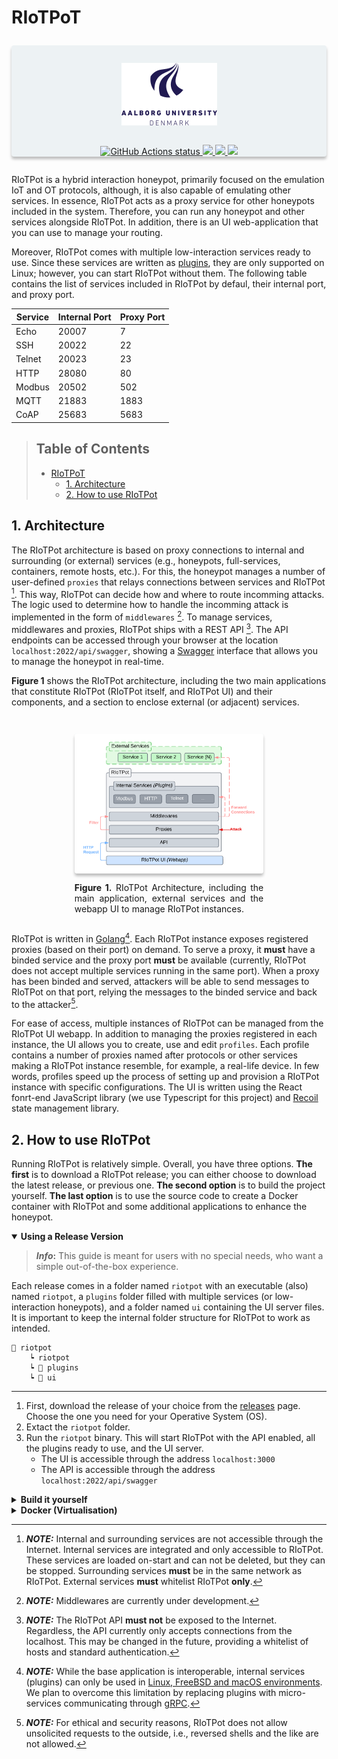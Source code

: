 
# RIoTPoT

<!-- markdownlint-disable MD033 -->
<div align="center" style="box-shadow: 0px 4px 4px rgba(0, 0, 0, 0.25); background-color: #EDF2F4; border-radius: 4px; margin: 2em 0;">
  <img src="docs/assets/aau_logo.png" height="100px;" style="margin: 1em 0; padding: 1em;">
  <div>
    <!-- Workflow status -->
    <a href="https://github.com/aau-network-security/RIoTPot/actions">
        <img alt="GitHub Actions status" src="https://github.com/aau-network-security/RIoTPot/workflows/cyber/badge.svg">
    </a>
    <a href="https://pkg.go.dev/riopot">
        <img src="https://pkg.go.dev/badge/riopot.svg">
    </a>
    <a href="https://goreportcard.com/badge/github.com/aau-network-security/RIoTPot">
        <img src="https://goreportcard.com/badge/github.com/aau-network-security/RIoTPot?style=flat-square">
    </a>
    <a href="">
        <img src="https://img.shields.io/github/release/RIoTPot/project-layout.svg?style=flat-square">
    </a>
  </div>
</div>

RIoTPot is a hybrid interaction honeypot, primarily focused on the emulation IoT and OT protocols, although, it is also capable of emulating other services.
In essence, RIoTPot acts as a proxy service for other honeypots included in the system.
Therefore, you can run any honeypot and other services alongside RIoTPot.
In addition, there is an UI web-application that you can use to manage your routing.

Moreover, RIoTPot comes with multiple low-interaction services ready to use.
Since these services are written as [plugins](https://pkg.go.dev/plugin), they are only supported on Linux; however, you can start RIoTPot without them.
The following table contains the list of services included in RIoTPot by defaul, their internal port, and proxy port.

<div align="center">

| Service | Internal Port | Proxy Port |
| ------- | ------------- | ---------- |
| Echo    | 20007         | 7          |
| SSH     | 20022         | 22         |
| Telnet  | 20023         | 23         |
| HTTP    | 28080         | 80         |
| Modbus  | 20502         | 502        |
| MQTT    | 21883         | 1883       |
| CoAP    | 25683         | 5683       |

</div>

> ## Table of Contents
>
> - [RIoTPoT](#riotpot)
>   - [1. Architecture](#1-architecture)
>   - [2. How to use RIoTPot](#2-how-to-use-riotpot)

## 1. Architecture

The RIoTPot architecture is based on proxy connections to internal and surrounding (or external) services (e.g., honeypots, full-services, containers, remote hosts, etc.).
For this, the honeypot manages a number of user-defined `proxies` that relays connections between services and RIoTPot [^proxies].
This way, RIoTPot can decide how and where to route incomming attacks.
The logic used to determine how to handle the incomming attack is implemented in the form of `middlewares` [^middlewares].
To manage services, middlewares and proxies, RIoTPot ships with a REST API [^api].
The API endpoints can be accessed through your browser at the location `localhost:2022/api/swagger`, showing a [Swagger](https://swagger.io/) interface that allows you to manage the honeypot in real-time.

[^proxies]: **_NOTE:_**
    Internal and surrounding services are not accessible through the Internet.
    Internal services are integrated and only accessible to RIoTPot.
    These services are loaded on-start and can not be deleted, but they can be stopped.
    Surrounding services **must** be in the same network as RIoTPot.
    External services **must** whitelist RIoTPot **only**.

[^middlewares]: **_NOTE:_**
    Middlewares are currently under development.

[^api]: **_NOTE:_**
    The RIoTPot API **must not** be exposed to the Internet.
    Regardless, the API currently only accepts connections from the localhost.
    This may be changed in the future, providing a whitelist of hosts and standard authentication.

**Figure 1** shows the RIoTPot architecture, including the two main applications that constitute RIoTPot (RIoTPot itself, and RIoTPot UI) and their components, and a section to enclose external (or adjacent) services.

<div align="center" style="margin: 2em 0">
    <div style="max-width: 60%; text-align: justify; display: flex; flex-direction: column;">
        <img src="docs/assets/architecture-1.png" style="background-color: #EDF2F4; border-radius: 4px; margin: 1em 0; box-shadow: 0px 4px 4px rgba(0, 0, 0, 0.25);">
        <div>
        <b>Figure 1.</b> RIoTPot Architecture, including the main application, external services and the webapp UI to manage RIoTPot instances.
        </div>
    </div>
</div>

RIoTPot is written in [Golang](https://go.dev/)[^os].
Each RIoTPot instance exposes registered proxies (based on their port) on demand.
To serve a proxy, it **must** have a binded service and the proxy port **must** be available (currently, RIoTPot does not accept multiple services running in the same port).
When a proxy has been binded and served, attackers will be able to send messages to RIoTPot on that port, relying the messages to the binded service and back to the attacker[^reversed].

[^os]: **_NOTE:_** While the base application is interoperable, internal services (plugins) can only be used in [Linux, FreeBSD and macOS environments](https://pkg.go.dev/plugin).
    We plan to overcome this limitation by replacing plugins with micro-services communicating through [gRPC](https://grpc.io/).

[^reversed]: **_NOTE:_** For ethical and security reasons, RIoTPot does not allow unsolicited requests to the outside, i.e., reversed shells and the like are not allowed.

For ease of access, multiple instances of RIoTPot can be managed from the RIoTPot UI webapp.
In addition to managing the proxies registered in each instance, the UI allows you to create, use and edit `profiles`.
Each profile contains a number of proxies named after protocols or other services making a RIoTPot instance resemble, for example, a real-life device.
In few words, profiles speed up the process of setting up and provision a RIoTPot instance with specific configurations.
The UI is written using the React fonrt-end JavaScript library (we use Typescript for this project) and [Recoil](https://recoiljs.org/) state management library.

## 2. How to use RIoTPot

Running RIoTPot is relatively simple.
Overall, you have three options.
**The first** is to download a RIoTPot release; you can either choose to download the latest release, or previous one.
**The second option** is to build the project yourself.
**The last option** is to use the source code to create a Docker container with RIoTPot and some additional applications to enhance the honeypot.

<details open>
    <summary><b>Using a Release Version</b></summary>

> **_Info_:** This guide is meant for users with no special needs, who want a simple out-of-the-box experience.

Each release comes in a folder named `riotpot` with an executable (also) named `riotpot`, a `plugins` folder filled with multiple services (or low-interaction honeypots), and a folder named `ui` containing the UI server files.
It is important to keep the internal folder structure for RIoTPot to work as intended.

    📁 riotpot
        ┕ riotpot
        ┕ 📁 plugins
        ┕ 📁 ui

---

1. First, download the release of your choice from the [releases](https://github.com/aau-network-security/riotpot/releases) page. Choose the one you need for your Operative System (OS).
2. Extact the `riotpot` folder.
3. Run the `riotpot` binary. This will start RIoTPot with the API enabled, all the plugins ready to use, and the UI server.
    - The UI is accessible through the address `localhost:3000`
    - The API is accessible through the address `localhost:2022/api/swagger`

</details>

<details>
    <summary><b>Build it yourself</b></summary>

> **_Info_:** This guide is meant for advanced users confortable in development environments.

<blockquote>
<details>
<summary><b>Requirements</b></summary>

- Golang - Required to build the project
- Node - Required to build the UI

**Optional**:

- Git - Used to download the source code
- Make - To run already-prepared commands

</details>
</blockquote>

---

1. Download the RIoTPot source code from GitHub. Open a console and introduce the following line.

    ```bash
    git clone git@github.com:aau-network-security/riotpot.git
    ```

2. Navigate to the folder in where you have downloaded the RIoTPot source.
3. If you have installed [Make](https://www.gnu.org/software/make/), we have included multiple command helpers to assist you building the project. To put it simple, you can run two simple commands that will build the RIoTPot binary, the plugins (and place them in the right folder), and then serve the UI.

    ```bash
    # Builds RIoTPot and the plugins
    make build-all
    
    # Starts the UI server
    make ui
    ```

</details>

<details>
    <summary><b>Docker (Virtualisation)</b></summary>

> **_Info_:** This guide is meant for advanced users who prefer to use RIoTPot in a virtual environment.

<blockquote>
<details>
<summary><b>Requirements</b></summary>

- Docker - Used to build an image of a RIoTPot instance and UI server.
- Docker-compose - Used to create a single container with a RIoTPot instance, the UI and other applications and services.

</details>
</blockquote>

Some of main the advantages of using this setup are the additional security features with minimal changes to the container configuration and the containers themselves.
For example, we can define separated virtual private networks and overlay networks to hide, sandbox and encapsule RIoTPot and other adjacent services.
In addition, containers allow us to bind services using their docker addres name rather than their IP, which is very convenient.
Lastly, we can spawn and stop separated containers on demand without affecting other services.

On the other hand, virtualisation is arguably more demanding than usign applications on bare-metal.
While a single instance of RIoTPot is relatively lightweight, it is important to consider the shortcomings introduced by virtualisation and hardware emulation (e.g., reponse delays).

> **_Warning_:** Technically speaking, a dedicated attacker may realize that RIoTPot is in fact a honeypot by analysing and comparing the response-time delays introduced by virtualisation to real servers (!!). While this type of honeypot fingerprinting has been studied before, the results for common Internet services are still inconclussive (e.g., HTTP, Telnet and SSH), due to the commoditization of cloud hosting services using virtual machines and detailed server configurations.

The `docker-compose` file includes additional services to enhance the RIoTPot experience.
The following table summarises the list of services and applications packed in this container.

<blockquote>
<details>
<summary><b>Services</b></summary>
<div align="center">

| Service | Image                  | Port | Details                                    |
| ------- | ---------------------- | ---- | ------------------------------------------ |
| MQTT    | eclipse-mosquitto      | 1883 | Mosquito  MQTT Server                      |
| HTTP    | httpd                  | 80   | Regular HTTP Server                        |
| Modbus  | oitc/modbus-server     | 502  | Modbus Server                              |
| OCPP    | ocpp1.6-central-system | 443  | OCPP v1.6 (used in cars charging stations) |

</div>
</details>

<details>
<summary><b>Applications</b></summary>
<div align="center">

| Application | Image           | Details                                                   |
| ----------- | --------------- | --------------------------------------------------------- |
| TCPDump     | kaazing/tcpdump | Packet recorder. It stores network traffic in .pcap files |

</div>
</details>
</blockquote>

---

The container can be setup in three simple steps:

1. Download the RIoTPot source code from GitHub. Open a console and introduce the following line.

    ```bash
    git clone git@github.com:aau-network-security/riotpot.git
    ```

2. Navigate to the folder in where you have downloaded the RIoTPot source.
3. With Docker running: if you have Make installed, run the following command. Otherwise run a docker-compose command using the docker-compose file included in the `build/docker` folder.
    - With make
  
    ```bash
    # With make
    make up
    ```

   - With Docker-compose

    ```bash
    # With docker-compose
    docker-compose -p riotpot -f build/docker/docker-compose.yaml up -d --build
    ```

> **_Info:_** Using Docker has it's own perks, such as minglin with the DNS without touching your local files.
> You can now reach the API at `http://riotpot.hp:2022/api/swagger` and the ui at `http://riotpot.ui:3000`

</details>
